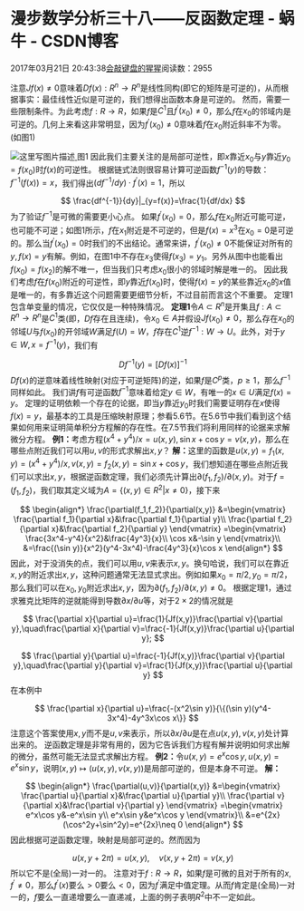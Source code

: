 
# 漫步数学分析三十八——反函数定理 - 蜗牛 - CSDN博客


2017年03月21日 20:43:38[会敲键盘的猩猩](https://me.csdn.net/u010182633)阅读数：2955


注意$Jf(x)\neq0$意味着$Df(x):R^n\to R^n$是线性同构(即它的矩阵是可逆的)，从而根据事实：最佳线性近似是可逆的，我们想得出函数本身是可逆的。
然而，需要一些限制条件。为此考虑$f:R\to R$，如果$f$是$C^1$且$f^\prime(x_0)\neq0$，那么$f$在$x_0$的邻域内是可逆的。几何上来看这非常明显，因为$f^\prime(x_0)\neq0$意味着$f$在$x_0$附近斜率不为零。(如图1)

![这里写图片描述](https://img-blog.csdn.net/20170321204225252?watermark/2/text/aHR0cDovL2Jsb2cuY3Nkbi5uZXQvdTAxMDE4MjYzMw==/font/5a6L5L2T/fontsize/400/fill/I0JBQkFCMA==/dissolve/70/gravity/SouthEast)[ ](https://img-blog.csdn.net/20170321204225252?watermark/2/text/aHR0cDovL2Jsb2cuY3Nkbi5uZXQvdTAxMDE4MjYzMw==/font/5a6L5L2T/fontsize/400/fill/I0JBQkFCMA==/dissolve/70/gravity/SouthEast)
图1
因此我们主要关注的是局部可逆性，即$x$靠近$x_0$与$y$靠近$y_0=f(x_0)$时$f(x)$的可逆性。
根据链式法则很容易计算可逆函数$f^{-1}(y)$的导数：$f^{-1}(f(x))=x$，我们得出$(df^{-1}/dy)\cdot f^\prime(x)=1$，所以

$$
\frac{df^{-1}}{dy}|_{y=f(x)}=\frac{1}{df/dx}
$$
为了验证$f^{-1}$是可微的需要更小心点。
如果$f^\prime(x_0)=0$，那么$f$在$x_0$附近可能可逆，也可能不可逆；如图1所示，$f$在$x_1$附近是不可逆的，但是$f(x)=x^3$在$x_0=0$是可逆的。那么当$f^\prime(x_0)=0$时我们的不出结论。通常来讲，$f^\prime(x_0)\neq 0$不能保证对所有的$y,f(x)=y$有解。例如，在图1中不存在$x_3$使得$f(x_3)=y_1$。另外从图中也能看出$f(x_0)=f(x_2)$的解不唯一，但当我们只考虑$x_0$很小的邻域时解是唯一的。
因此我们考虑$f$在$f(x_0)$附近的可逆性，即$y$靠近$f(x_0)$时，使得$f(x)=y$的某些靠近$x_0$的$x$值是唯一的，有多靠近这个问题需要更细节分析，不过目前而言这个不重要。
定理1包含单变量的情况，它仅仅是一种特殊情况。
$\textbf{定理1}$令$A\subset R^n$是开集且$f:A\subset R^n\to R^n$是$C^1$类(即，$Df$存在且连续)，令$x_0\in A$并假设$Jf(x_0)\neq0$，那么存在$x_0$的邻域$U$与$f(x_0)$的开邻域$W$满足$f(U)=W$，$f$存在$C^1$逆$f^{-1}:W\to U$。此外，对于$y\in W,x=f^{-1}(y)$，我们有

$$
Df^{-1}(y)=[Df(x)]^{-1}
$$
$Df(x)$的逆意味着线性映射(对应于可逆矩阵)的逆，如果$f$是$C^p$类，$p\geq1$，那么$f^{-1}$同样如此。
我们讲$f$有可逆函数$f^{-1}$意味着给定$y\in W$，有唯一的$x\in U$满足$f(x)=y$。
定理的证明依赖一个存在的论据，即当$y$靠近$y_0$时我们需要证明存在$x$使得$f(x)=y$，最基本的工具是压缩映射原理；参看5.6节。在5.6节中我们看到这个结果如何用来证明简单积分方程解的存在性。在7.5节我们将利用同样的论据来求解微分方程。
$\textbf{例1：}$考虑方程$(x^4+y^4)/x=u(x,y),\sin x+\cos y=v(x,y)$，那么在哪些点附近我们可以用$u,v$的形式求解出$x,y$？
$\textbf{解：}$这里的函数是$u(x,y)=f_1(x,y)=(x^4+y^4)/x,v(x,y)=f_2(x,y)=\sin x+\cos y$，我们想知道在哪些点附近我们可以求出$x,y$，根据逆函数定理，我们必须先计算出$\partial(f_1,f_2)/\partial(x,y)$。对于$f=(f_1,f_2)$，我们取其定义域为$A=\{(x,y)\in R^2|x\neq 0\}$，接下来

$$
\begin{align*}
\frac{\partial(f_1,f_2)}{\partial(x,y)}
&=\begin{vmatrix}
\frac{\partial f_1}{\partial x}&\frac{\partial f_1}{\partial y}\\
\frac{\partial f_2}{\partial x}&\frac{\partial f_2}{\partial y}
\end{vmatrix}
=\begin{vmatrix}
\frac{3x^4-y^4}{x^2}&\frac{4y^3}{x}\\
\cos x&-\sin y
\end{vmatrix}\\
&=\frac{(\sin y)}{x^2}(y^4-3x^4)-\frac{4y^3}{x}\cos x
\end{align*}
$$
因此，对于没消失的点，我们可以用$u,v$来表示$x,y$。换句哈说，我们可以在靠近$x,y$的附近求出$x,y$，这种问题通常无法显式求出。例如如果$x_0=\pi/2,y_0=\pi/2$，那么我们可以在$x_0,y_0$附近求出$x,y$，因为$\partial(f_1,f_2)/\partial(x,y)\neq 0$。
根据定理1，通过求雅克比矩阵的逆就能得到导数$\partial x/\partial u$等，对于$2\times 2$的情况就是

$$
\frac{\partial x}{\partial u}=\frac{1}{Jf(x,y)}\frac{\partial v}{\partial y},\quad\frac{\partial x}{\partial v}=\frac{-1}{Jf(x,y)}\frac{\partial u}{\partial y};
$$

$$
\frac{\partial y}{\partial u}=\frac{-1}{Jf(x,y)}\frac{\partial v}{\partial y},\quad\frac{\partial y}{\partial v}=\frac{1}{Jf(x,y)}\frac{\partial u}{\partial y}
$$
在本例中

$$
\frac{\partial x}{\partial u}=\frac{-(x^2\sin y)}{\{(\sin y)(y^4-3x^4)-4y^3x\cos x\}}
$$
注意这个答案使用$x,y$而不是$u,v$来表示，所以$\partial x/\partial u$是在点$u(x,y),v(x,y)$处计算出来的。
逆函数定理是非常有用的，因为它告诉我们方程有解并说明如何求出解的微分，虽然可能无法显式求解出方程。
$\textbf{例2：}$令$u(x,y)=e^x\cos y,u(x,y)=e^x\sin y$，说明$(x,y)\mapsto(u(x,y),v(x,y))$是局部可逆的，但是本身不可逆。
$\textbf{解：}$

$$
\begin{align*}
\frac{\partial(u,v)}{\partial(x,y)}
&=\begin{vmatrix}
\frac{\partial u}{\partial x}&\frac{\partial u}{\partial y}\\
\frac{\partial v}{\partial x}&\frac{\partial v}{\partial y}
\end{vmatrix}
=\begin{vmatrix}
e^x\cos y&-e^x\sin y\\
e^x\sin y&e^x\cos y
\end{vmatrix}\\
&=e^{2x}(\cos^2y+\sin^2y)=e^{2x}\neq 0
\end{align*}
$$
因此根据可逆函数定理，映射是局部可逆的。然而因为

$$
u(x,y+2\pi)=u(x,y),\quad v(x,y+2\pi)=v(x,y)
$$
所以它不是(全局)一对一的。
注意对于$f:R\to R$，如果$f$是可微的且对于所有的$x,f^\prime\neq0$，那么$f^\prime(x)$要么$>0$要么$<0$，因为$f^\prime$满足中值定理。从而$f$肯定是(全局)一对一的，$f$要么一直递增要么一直递减，上面的例子表明$R^2$中不一定如此。

